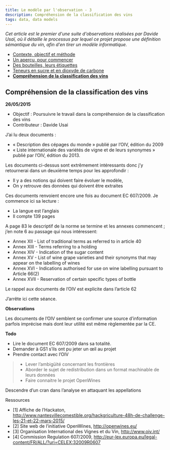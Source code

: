 ```yaml
---
title: Le modèle par l'observation - 3
description: Compréhension de la classification des vins
tags: data, data models
---
```


_Cet article est le premier d'une suite d'observations réalisées par Davide Usaï, où il détaille le processus 
par lequel ce projet propose une définition sémantique du vin, afin d'en tirer un modèle informatique._

- [Contexte, objectif et méthode](le-modele-par-l-observation-0.html)
- [Un aperçu, pour commencer](le-modele-par-l-observation-1.html)
- [Des bouteilles, leurs étiquettes](le-modele-par-l-observation-2.html)
- [Teneurs en sucre et en dioxyde de carbone](le-modele-par-l-observation-3.html)
- __[Compréhension de la classification des vins](le-modele-par-l-observation-4.html)__

## Compréhension de la classification des vins

__26/05/2015__

- Objectif : Poursuivre le travail dans la compréhension de la classification des vins
- Contributeur : Davide Usai

J’ai lu deux documents :
- « Description des cépages du monde » publié par l’OIV, édition du 2009
- « Liste internationale des variétés de vigne et de leurs synonymes » publié par l’OIV, édition du 2013.

Les documents ci-dessus sont extrêmement intéressants donc j’y retournerai dans un deuxième temps pour les approfondir :
- Il y a des notions qui doivent faire évoluer le modèle,
- On y retrouve des données qui doivent être extraites

Ces documents renvoient encore une fois au document EC 607/2009.
Je commence ici sa lecture :

- La langue est l’anglais
- Il compte 139 pages

A page 83 le descriptif de la norme se termine et les annexes commencent ; j’en note 6 au passage qui nous intéressent:

- Annex XII - List of traditional terms as referred to in article 40
- Annex XIII - Terms referring to a holding
- Annex XIV - Indication of the sugar content
- Annex XV - List of wine grape varieties and their synonyms that may appear on the labelling of wines
- Annex XVI - Indications authorised for use on wine labelling pursuant to Article 66(2)
- Annex XVII - Reservation of certain specific types of bottle

Le rappel aux documents de l’OIV est explicite dans l’article 62

J’arrête ici cette séance.

__Observations__

Les documents de l’OIV semblent se confirmer une source d’information parfois imprécise mais dont leur utilité est même règlementée par la CE.

__Todo__

- Lire le document EC 607/2009 dans sa totalité.
- Demander à GS1 s’ils ont pu jeter un œil au projet
- Prendre contact avec l’OIV
> - Lever l’ambigüité concernant les frontières
> - Aborder le sujet de redistribution dans un format machinable de leurs données
> - Faire connaitre le projet OpenWines

Descendre d’un cran dans l’analyse en attaquant les appellations

Ressources

- [1] Affiche de l’Hackaton, http://www.nantesvillecomestible.org/hackgriculture-48h-de-challenge-les-21-et-22-mars-2015/
- [2] Site web de l’initiative OpenWines, http://openwines.eu/
- [3] Organisation International des Vignes et du Vin, http://www.oiv.int/
- [4] Commission Regulation 607/2009, http://eur-lex.europa.eu/legal-content/FR/ALL/?uri=CELEX:32009R0607
